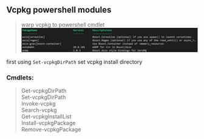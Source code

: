 ## Vcpkg powershell modules
> warp vcpkg to powershell cmdlet
> ![img](img/Screenshot%202023-01-02%20152739.jpg)

first using ```Set-vcpkgDirPath``` set vcpkg install directory

### Cmdlets:
> Get-vcpkgDirPath</br>
> Set-vcpkgDirPath</br>
> Invoke-vcpkg</br>
> Search-vcpkg</br>
> Get-vcpkgInstallList</br>
> Install-vcpkgPackage</br>
> Remove-vcpkgPackage</br>